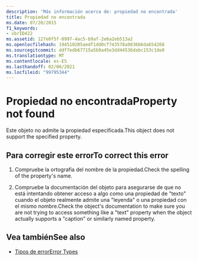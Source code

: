```yaml
---
description: 'Más información acerca de: propiedad no encontrada'
title: Propiedad no encontrada
ms.date: 07/20/2015
f1_keywords:
- vbrID422
ms.assetid: 127e0f5f-0997-4ac5-b9af-2e6a2eb513a2
ms.openlocfilehash: 194510205aedf1dd0cf743578a9836b6da654268
ms.sourcegitcommit: ddf7edb67715a5b9a45e3dd44536dabc153c1de0
ms.translationtype: MT
ms.contentlocale: es-ES
ms.lasthandoff: 02/06/2021
ms.locfileid: "99795344"
---
```

# <a name="property-not-found"></a><span data-ttu-id="4582f-103">Propiedad no encontrada</span><span class="sxs-lookup"><span data-stu-id="4582f-103">Property not found</span></span>

<span data-ttu-id="4582f-104">Este objeto no admite la propiedad especificada.</span><span class="sxs-lookup"><span data-stu-id="4582f-104">This object does not support the specified property.</span></span>  
  
## <a name="to-correct-this-error"></a><span data-ttu-id="4582f-105">Para corregir este error</span><span class="sxs-lookup"><span data-stu-id="4582f-105">To correct this error</span></span>  
  
1. <span data-ttu-id="4582f-106">Compruebe la ortografía del nombre de la propiedad.</span><span class="sxs-lookup"><span data-stu-id="4582f-106">Check the spelling of the property's name.</span></span>  
  
2. <span data-ttu-id="4582f-107">Compruebe la documentación del objeto para asegurarse de que no está intentando obtener acceso a algo como una propiedad de "texto" cuando el objeto realmente admite una "leyenda" o una propiedad con el mismo nombre.</span><span class="sxs-lookup"><span data-stu-id="4582f-107">Check the object's documentation to make sure you are not trying to access something like a "text" property when the object actually supports a "caption" or similarly named property.</span></span>  
  
## <a name="see-also"></a><span data-ttu-id="4582f-108">Vea también</span><span class="sxs-lookup"><span data-stu-id="4582f-108">See also</span></span>

- [<span data-ttu-id="4582f-109">Tipos de error</span><span class="sxs-lookup"><span data-stu-id="4582f-109">Error Types</span></span>](../../programming-guide/language-features/error-types.md)
